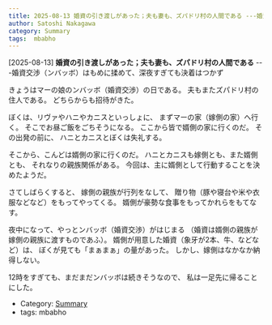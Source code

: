 ```yaml
---
title: 2025-08-13 婚資の引き渡しがあった；夫も妻も、ズパドリ村の人間である ---婚資交渉（ンバッボ）はもめに揉めて、深夜すぎても決着はつかず
author: Satoshi Nakagawa
category: Summary
tags:  mbabho
---
```


[2025-08-13] **婚資の引き渡しがあった；夫も妻も、ズパドリ村の人間である**  ---婚資交渉（ンバッボ）はもめに揉めて、深夜すぎても決着はつかず

 きょうはマーの娘のンバッボ（婚資交渉）の日である。
夫もまたズパドリ村の住人である。
どちらからも招待がきた。

 ぼくは、リヴァやハニやカニスといっしょに、
まずマーの家（嫁側の家）へ行く。
そこでお昼ご飯をごちそうになる。
ここから皆で婿側の家に行くのだ。
その出発の前に、
ハニとカニスとぼくは失礼する。

 そこから、こんどは婿側の家に行くのだ。
ハニとカニスも嫁側とも、また婿側とも、
それなりの親族関係がある。
今回は、主に婿側として行動することを決めたようだ。

 さてしばらくすると、
嫁側の親族が行列をなして、
贈り物（豚や寝台や米や衣服などなど）をもってやってくる。
婿側が豪勢な食事をもってかれらをもてなす。

 夜中になって、やっとンバッボ（婚資交渉）がはじまる
（婚資は婿側の親族が嫁側の親族に渡すものであふ）。
婿側が用意した婚資（象牙が2本、牛、などなど）は、
ぼくが見ても「まぁまぁ」の量があった。
しかし、嫁側はなかなか納得しない。

 12時をすぎても、まだまだンバッボは続きそうなので、
私は一足先に帰ることにした。

- Category: [Summary](https://merapano.github.io/categories.html#Summary)
- tags:  mbabho
